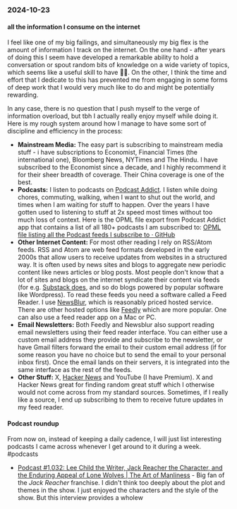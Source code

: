 ### 2024-10-23

#### all the information I consume on the internet
I feel like one of my big failings, and simultaneously my big flex is the amount of information I track on the internet. On the one hand - after years of doing this I seem have developed a remarkable ability to hold a conversation or spout random bits of knowledge on a wide variety of topics, which seems like a useful skill to have 🤷🏽. On the other, I think the time and effort that I dedicate to this has prevented me from engaging in some forms of deep work that I would very much like to do and might be potentially rewarding. 

In any case, there is no question that I push myself to the verge of information overload, but tbh I actually really enjoy myself while doing it. Here is my rough system around how I manage to have some sort of discipline and efficiency in the process:

- **Mainstream Media:** The easy part is subscribing to mainstream media stuff - i have subscriptions to Economist, Financial Times (the international one), Bloomberg News, NYTimes and The Hindu. I have subscribed to the Economist since a decade, and  I highly recommend it for their sheer breadth of coverage. Their China coverage is one of the best.
- **Podcasts:** I listen to podcasts on [Podcast Addict](https://podcastaddict.com/app). I listen while doing chores, commuting, walking, when I want to shut out the world, and times when I am waiting for stuff to happen. Over the years I have gotten used to listening to stuff at 2x speed most times without too much loss of context. Here is the OPML file export from Podcast Addict app that contains a list of all 180+ podcasts I am subscribed to: [OPML file listing all the Podcast feeds I subscribe to · GitHub](https://gist.github.com/deepakjois/6542597f19e67a6737a4d279c8261fb2)
- **Other Internet Content:** For most other reading I rely on RSS/Atom feeds. RSS and Atom are web feed formats developed in the early 2000s that allow users to receive updates from websites in a structured way. It is often used by news sites and blogs to aggregate new periodic content like news articles or blog posts. Most people don't know that a lot of sites and blogs on the internet syndicate their content via feeds (for e.g. [Substack does](https://support.substack.com/hc/en-us/articles/360038239391-Is-there-an-RSS-feed-for-my-publication), and so do blogs powered by popular software like Wordpress). To read these feeds you need a software called a Feed Reader. I use [NewsBlur](https://newsblur.com/), which is reasonably priced hosted service. There are other hosted options like [Feedly](https://feedly.com/) which are more popular. One can also use a feed reader app on a Mac or PC.
- **Email Newsletters:** Both Feedly and Newsblur also support reading email newsletters using their feed reader interface. You can either use a custom email address they provide and subscribe to the newsletter, or have Gmail filters forward the email to their custom email address (if for some reason you have no choice but to send the email to your personal inbox first). Once the email lands on their servers, it is integrated into the same interface as the rest of the feeds.
- **Other Stuff:** X, [Hacker News](https://news.ycombinator.com/) and YouTube (I have Premium). X and Hacker News great for finding random great stuff which I otherwise would not come across from my standard sources. Sometimes, if I really like a source, I end up subscribing to them to receive future updates in my feed reader.

#### Podcast roundup
From now on, instead of keeping a daily cadence, I will just list interesting podcasts I came across whenever I get around to it during a week. #podcasts 

- [Podcast #1,032: Lee Child the Writer, Jack Reacher the Character, and the Enduring Appeal of Lone Wolves | The Art of Manliness](https://www.artofmanliness.com/living/reading/podcast-1032-lee-child-the-writer-jack-reacher-the-character-and-the-enduring-appeal-of-lone-wolves/) - Big fan of the _Jack Reacher_ franchise. I didn't think too deeply about the plot and themes in the show. I just enjoyed the characters and the style of the show. But this interview provides a wholew 